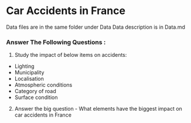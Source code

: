 # Car Accidents in France

Data files are in the same folder under Data
Data description is in Data.md

### Answer The Following Questions :

1. Study the impact of below items on accidents:
 - Lighting
 - Municipality
 - Localisation
 - Atmospheric conditions
 - Category of road
 - Surface condition

 2. Answer the big question - What elements have the biggest impact on car accidents in France